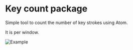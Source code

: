 # Key count package

Simple tool to count the number of key strokes using Atom.

It is per window.

![Example](https://f.cloud.github.com/assets/69169/2290250/c35d867a-a017-11e3-86be-cd7c5bf3ff9b.gif)
